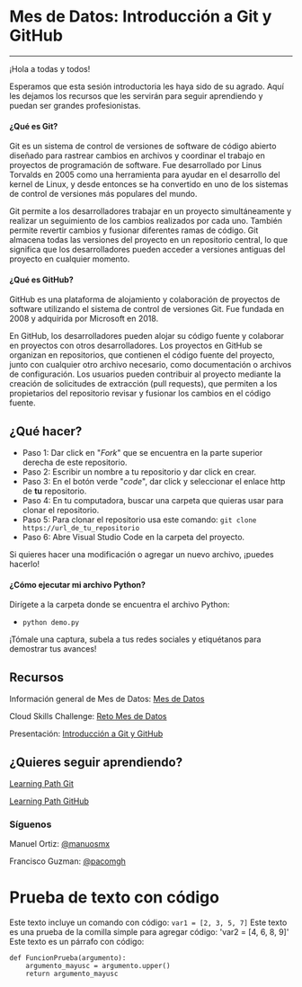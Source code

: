 # Mes de Datos: Introducción a Git y GitHub
---
¡Hola a todas y todos!

Esperamos que esta sesión introductoria les haya sido de su agrado. Aquí les dejamos los recursos que les servirán para seguir aprendiendo y puedan ser grandes profesionistas.

#### ¿Qué es Git?

Git es un sistema de control de versiones de software de código abierto diseñado para rastrear cambios en archivos y coordinar el trabajo en proyectos de programación de software. Fue desarrollado por Linus Torvalds en 2005 como una herramienta para ayudar en el desarrollo del kernel de Linux, y desde entonces se ha convertido en uno de los sistemas de control de versiones más populares del mundo.

Git permite a los desarrolladores trabajar en un proyecto simultáneamente y realizar un seguimiento de los cambios realizados por cada uno. También permite revertir cambios y fusionar diferentes ramas de código. Git almacena todas las versiones del proyecto en un repositorio central, lo que significa que los desarrolladores pueden acceder a versiones antiguas del proyecto en cualquier momento.


#### ¿Qué es GitHub?

GitHub es una plataforma de alojamiento y colaboración de proyectos de software utilizando el sistema de control de versiones Git. Fue fundada en 2008 y adquirida por Microsoft en 2018.

En GitHub, los desarrolladores pueden alojar su código fuente y colaborar en proyectos con otros desarrolladores. Los proyectos en GitHub se organizan en repositorios, que contienen el código fuente del proyecto, junto con cualquier otro archivo necesario, como documentación o archivos de configuración. Los usuarios pueden contribuir al proyecto mediante la creación de solicitudes de extracción (pull requests), que permiten a los propietarios del repositorio revisar y fusionar los cambios en el código fuente.

## ¿Qué hacer?

- Paso 1: Dar click en "*Fork*" que se encuentra en la parte superior derecha de este repositorio.
- Paso 2: Escribir un nombre a tu repositorio y dar click en crear.
- Paso 3: En el botón verde "*code*", dar click y seleccionar el enlace http de **tu** repositorio.
- Paso 4: En tu computadora, buscar una carpeta que quieras usar para clonar el repositorio.
- Paso 5: Para clonar el repositorio usa este comando: ```git clone https://url_de_tu_repositorio```
- Paso 6: Abre Visual Studio Code en la carpeta del proyecto.

Si quieres hacer una modificación o agregar un nuevo archivo, ¡puedes hacerlo!

#### ¿Cómo ejecutar mi archivo Python?

Dirígete a la carpeta donde se encuentra el archivo Python: 

- ```python demo.py```

¡Tómale una captura, subela a tus redes sociales y etiquétanos para demostrar tus avances!

## Recursos

Información general de Mes de Datos: [Mes de Datos](https://aka.ms/MesDeDatos)

Cloud Skills Challenge: [Reto Mes de Datos](https://aka.ms/RetoMesdeDatos)

Presentación: [Introducción a Git y GitHub](./slides/GitGitHubMesdeDatos.pptx)


## ¿Quieres seguir aprendiendo?

[Learning Path Git](https://aka.ms/Mar1IntrotoGit2)

[Learning Path GitHub](https://aka.ms/Mar1IntrotoGitHub2)


### Síguenos

Manuel Ortiz: [@manuosmx](https://instagram.com/manuosmx)

Francisco Guzman: [@pacomgh](https://instagram.com/pacomgh)

# Prueba de texto con código
Este texto incluye un comando con código:  `var1 = [2, 3, 5, 7]`
Este texto es una prueba de la comilla simple para agregar código: 'var2 = [4, 6, 8, 9]'
Este texto es un párrafo con código:
```
def FuncionPrueba(argumento):
    argumento_mayusc = argumento.upper()
    return argumento_mayusc
```